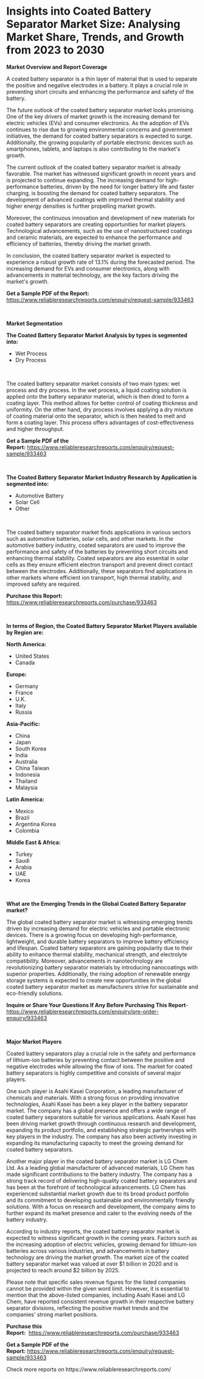 <p><h1>Insights into Coated Battery Separator Market Size: Analysing Market Share, Trends, and Growth from 2023 to 2030</h1></p><p><strong>Market Overview and Report Coverage</strong></p>
<p><p>A coated battery separator is a thin layer of material that is used to separate the positive and negative electrodes in a battery. It plays a crucial role in preventing short circuits and enhancing the performance and safety of the battery.</p><p>The future outlook of the coated battery separator market looks promising. One of the key drivers of market growth is the increasing demand for electric vehicles (EVs) and consumer electronics. As the adoption of EVs continues to rise due to growing environmental concerns and government initiatives, the demand for coated battery separators is expected to surge. Additionally, the growing popularity of portable electronic devices such as smartphones, tablets, and laptops is also contributing to the market's growth.</p><p>The current outlook of the coated battery separator market is already favorable. The market has witnessed significant growth in recent years and is projected to continue expanding. The increasing demand for high-performance batteries, driven by the need for longer battery life and faster charging, is boosting the demand for coated battery separators. The development of advanced coatings with improved thermal stability and higher energy densities is further propelling market growth.</p><p>Moreover, the continuous innovation and development of new materials for coated battery separators are creating opportunities for market players. Technological advancements, such as the use of nanostructured coatings and ceramic materials, are expected to enhance the performance and efficiency of batteries, thereby driving the market growth.</p><p>In conclusion, the coated battery separator market is expected to experience a robust growth rate of 13.1% during the forecasted period. The increasing demand for EVs and consumer electronics, along with advancements in material technology, are the key factors driving the market's growth.</p></p>
<p><strong>Get a Sample PDF of the Report:</strong> <a href="https://www.reliableresearchreports.com/enquiry/request-sample/933463">https://www.reliableresearchreports.com/enquiry/request-sample/933463</a></p>
<p>&nbsp;</p>
<p><strong>Market Segmentation</strong></p>
<p><strong>The Coated Battery Separator Market Analysis by types is segmented into:</strong></p>
<p><ul><li>Wet Process</li><li>Dry Process</li></ul></p>
<p>&nbsp;</p>
<p><p>The coated battery separator market consists of two main types: wet process and dry process. In the wet process, a liquid coating solution is applied onto the battery separator material, which is then dried to form a coating layer. This method allows for better control of coating thickness and uniformity. On the other hand, dry process involves applying a dry mixture of coating material onto the separator, which is then heated to melt and form a coating layer. This process offers advantages of cost-effectiveness and higher throughput.</p></p>
<p><strong>Get a Sample PDF of the Report:</strong>&nbsp;<a href="https://www.reliableresearchreports.com/enquiry/request-sample/933463">https://www.reliableresearchreports.com/enquiry/request-sample/933463</a></p>
<p>&nbsp;</p>
<p><strong>The Coated Battery Separator Market Industry Research by Application is segmented into:</strong></p>
<p><ul><li>Automotive Battery</li><li>Solar Cell</li><li>Other</li></ul></p>
<p>&nbsp;</p>
<p><p>The coated battery separator market finds applications in various sectors such as automotive batteries, solar cells, and other markets. In the automotive battery industry, coated separators are used to improve the performance and safety of the batteries by preventing short circuits and enhancing thermal stability. Coated separators are also essential in solar cells as they ensure efficient electron transport and prevent direct contact between the electrodes. Additionally, these separators find applications in other markets where efficient ion transport, high thermal stability, and improved safety are required.</p></p>
<p><strong>Purchase this Report:</strong>&nbsp; <a href="https://www.reliableresearchreports.com/purchase/933463">https://www.reliableresearchreports.com/purchase/933463</a></p>
<p>&nbsp;</p>
<p><strong>In terms of Region, the Coated Battery Separator Market Players available by Region are:</strong></p>
<p>
    <p> <strong> North America: </strong>
        <ul>
            <li>United States</li>
            <li>Canada</li>
        </ul>
        </p> 
    <p> <strong> Europe: </strong>
        <ul>
            <li>Germany</li>
            <li>France</li>
            <li>U.K.</li>
            <li>Italy</li>
            <li>Russia</li>
        </ul>
        </p> 
    <p> <strong> Asia-Pacific: </strong>
        <ul>
            <li>China</li>
            <li>Japan</li>
            <li>South Korea</li>
            <li>India</li>
            <li>Australia</li>
            <li>China Taiwan</li>
            <li>Indonesia</li>
            <li>Thailand</li>
            <li>Malaysia</li>
        </ul>
        </p> 
    <p> <strong> Latin America: </strong>
        <ul>
            <li>Mexico</li>
            <li>Brazil</li>
            <li>Argentina Korea</li>
            <li>Colombia</li>
        </ul>
        </p> 
    <p> <strong> Middle East & Africa: </strong>
        <ul>
            <li>Turkey</li>
            <li>Saudi</li>
            <li>Arabia</li>
            <li>UAE</li>
            <li>Korea</li>
        </ul>
    </p>
    </p>
<p>&nbsp;</p>
<p><strong>What are the Emerging Trends in the Global Coated Battery Separator market?</strong></p>
<p><p>The global coated battery separator market is witnessing emerging trends driven by increasing demand for electric vehicles and portable electronic devices. There is a growing focus on developing high-performance, lightweight, and durable battery separators to improve battery efficiency and lifespan. Coated battery separators are gaining popularity due to their ability to enhance thermal stability, mechanical strength, and electrolyte compatibility. Moreover, advancements in nanotechnology are revolutionizing battery separator materials by introducing nanocoatings with superior properties. Additionally, the rising adoption of renewable energy storage systems is expected to create new opportunities in the global coated battery separator market as manufacturers strive for sustainable and eco-friendly solutions.</p></p>
<p><strong>Inquire or Share Your Questions If Any Before Purchasing This Report</strong>- <a href="https://www.reliableresearchreports.com/enquiry/pre-order-enquiry/933463">https://www.reliableresearchreports.com/enquiry/pre-order-enquiry/933463</a></p>
<p>&nbsp;</p>
<p><strong>Major Market Players</strong></p>
<p><p>Coated battery separators play a crucial role in the safety and performance of lithium-ion batteries by preventing contact between the positive and negative electrodes while allowing the flow of ions. The market for coated battery separators is highly competitive and consists of several major players. </p><p>One such player is Asahi Kasei Corporation, a leading manufacturer of chemicals and materials. With a strong focus on providing innovative technologies, Asahi Kasei has been a key player in the battery separator market. The company has a global presence and offers a wide range of coated battery separators suitable for various applications. Asahi Kasei has been driving market growth through continuous research and development, expanding its product portfolio, and establishing strategic partnerships with key players in the industry. The company has also been actively investing in expanding its manufacturing capacity to meet the growing demand for coated battery separators.</p><p>Another major player in the coated battery separator market is LG Chem Ltd. As a leading global manufacturer of advanced materials, LG Chem has made significant contributions to the battery industry. The company has a strong track record of delivering high-quality coated battery separators and has been at the forefront of technological advancements. LG Chem has experienced substantial market growth due to its broad product portfolio and its commitment to developing sustainable and environmentally friendly solutions. With a focus on research and development, the company aims to further expand its market presence and cater to the evolving needs of the battery industry.</p><p>According to industry reports, the coated battery separator market is expected to witness significant growth in the coming years. Factors such as the increasing adoption of electric vehicles, growing demand for lithium-ion batteries across various industries, and advancements in battery technology are driving the market growth. The market size of the coated battery separator market was valued at over $1 billion in 2020 and is projected to reach around $2 billion by 2025.</p><p>Please note that specific sales revenue figures for the listed companies cannot be provided within the given word limit. However, it is essential to mention that the above-listed companies, including Asahi Kasei and LG Chem, have reported consistent revenue growth in their respective battery separator divisions, reflecting the positive market trends and the companies' strong market positions.</p></p>
<p><strong>Purchase this Report:</strong>&nbsp;&nbsp;<a href="https://www.reliableresearchreports.com/purchase/933463">https://www.reliableresearchreports.com/purchase/933463</a></p>
<p></p>
<p><strong>Get a Sample PDF of the Report:</strong>&nbsp;<a href="https://www.reliableresearchreports.com/enquiry/request-sample/933463">https://www.reliableresearchreports.com/enquiry/request-sample/933463</a></p>
<p>Check more reports on https://www.reliableresearchreports.com/</p>